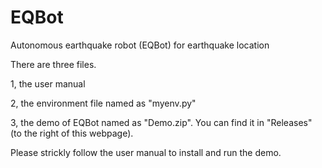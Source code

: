 # EQBot
Autonomous earthquake robot (EQBot) for earthquake location

There are three files.

1, the user manual

2, the environment file named as "myenv.py"

3, the demo of EQBot named as "Demo.zip". You can find it in "Releases" (to the right of this webpage).

Please strickly follow the user manual to install and run the demo.

